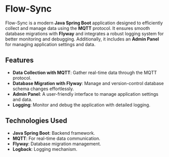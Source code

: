 # Flow-Sync

Flow-Sync is a modern **Java Spring Boot** application designed to efficiently collect and manage data using the **MQTT** protocol. It ensures smooth database migrations with **Flyway** and integrates a robust logging system for better monitoring and debugging. Additionally, it includes an **Admin Panel** for managing application settings and data.

## Features

- **Data Collection with MQTT**: Gather real-time data through the MQTT protocol.
- **Database Migration with Flyway**: Manage and version-control database schema changes effortlessly.
- **Admin Panel**: A user-friendly interface to manage application settings and data.
- **Logging**: Monitor and debug the application with detailed logging.

## Technologies Used

- **Java Spring Boot**: Backend framework.
- **MQTT**: For real-time data communication.
- **Flyway**: Database migration management.
- **Logback**: Logging mechanism.
